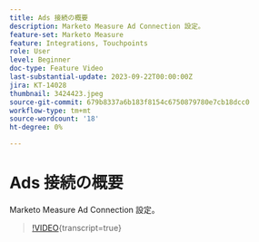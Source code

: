```yaml
---
title: Ads 接続の概要
description: Marketo Measure Ad Connection 設定。
feature-set: Marketo Measure
feature: Integrations, Touchpoints
role: User
level: Beginner
doc-type: Feature Video
last-substantial-update: 2023-09-22T00:00:00Z
jira: KT-14028
thumbnail: 3424423.jpeg
source-git-commit: 679b8337a6b183f8154c6750879780e7cb18dcc0
workflow-type: tm+mt
source-wordcount: '18'
ht-degree: 0%

---
```



# Ads 接続の概要

Marketo Measure Ad Connection 設定。

>[!VIDEO](https://video.tv.adobe.com/v/3424423/?learn=on){transcript=true}
